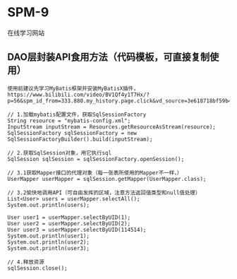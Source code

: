 # SPM-9
在线学习网站

## DAO层封装API食用方法（代码模板，可直接复制使用）
    使用前建议先学习MyBatis框架并安装MyBatisX插件，https://www.bilibili.com/video/BV1Qf4y1T7Hx/?p=56&spm_id_from=333.880.my_history.page.click&vd_source=3e618718bf59b4a402f62ef57de8dabe

    // 1.加载mybatis配置文件，获取SqlSessionFactory
    String resource = "mybatis-config.xml";
    InputStream inputStream = Resources.getResourceAsStream(resource);
    SqlSessionFactory sqlSessionFactory = new SqlSessionFactoryBuilder().build(inputStream);

    // 2.获取SqlSession对象，用它执行sql
    SqlSession sqlSession = sqlSessionFactory.openSession();

    // 3.1获取Mapper接口的代理对象（每一张表所使用的Mapper不一样，）
    UserMapper userMapper = sqlSession.getMapper(UserMapper.class);
    
    // 3.2愉快地调用API（可自由发挥的区域，注意方法返回值类型和null值处理）
    List<User> users = userMapper.selectAll();
    System.out.println(users);

    User user1 = userMapper.selectByUID(1);
    User user2 = userMapper.selectByUID(2);
    User user3 = userMapper.selectByUID(114514);
    System.out.println(user1);
    System.out.println(user2);
    System.out.println(user3);

    // 4.释放资源
    sqlSession.close();
  
